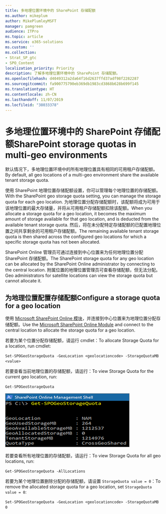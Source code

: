```yaml
---
title: 多地理位置环境中的 SharePoint 存储配额
ms.author: mikeplum
author: MikePlumleyMSFT
manager: pamgreen
audience: ITPro
ms.topic: article
ms.service: o365-solutions
ms.custom: ''
ms.collection:
- Strat_SP_gtc
- SPO_Content
localization_priority: Priority
description: 了解多地理位置环境中的 SharePoint 存储配额。
ms.openlocfilehash: d4049312a2da64f16d2637ffd37adf98f2282287
ms.sourcegitcommit: fa900775790eb369db1983cd3868b628b699f145
ms.translationtype: HT
ms.contentlocale: zh-CN
ms.lasthandoff: 11/07/2019
ms.locfileid: "38033378"
---
```

# <a name="sharepoint-storage-quotas-in-multi-geo-environments"></a><span data-ttu-id="53879-103">多地理位置环境中的 SharePoint 存储配额</span><span class="sxs-lookup"><span data-stu-id="53879-103">SharePoint storage quotas in multi-geo environments</span></span>

<span data-ttu-id="53879-104">默认情况下，多地理位置环境中的所有地理位置具有相同的可用租户存储配额。</span><span class="sxs-lookup"><span data-stu-id="53879-104">By default, all geo locations of a multi-geo environment share the available tenant storage quota.</span></span>

<span data-ttu-id="53879-105">使用 SharePoint 地理位置存储配额设置，你可以管理每个地理位置的存储配额。</span><span class="sxs-lookup"><span data-stu-id="53879-105">With the SharePoint geo storage quota setting, you can manage the storage quota for each geo location.</span></span> <span data-ttu-id="53879-106">为地理位置分配存储配额时，该配额将成为可用于该地理位置的最大存储量，并将从可用租户存储配额扣除该配额。</span><span class="sxs-lookup"><span data-stu-id="53879-106">When you allocate a storage quota for a geo location, it becomes the maximum amount of storage available for that geo location, and is deducted from the available tenant storage quota.</span></span> <span data-ttu-id="53879-107">然后，将在未分配特定存储配额的已配置地理位置之间共享剩余的可用租户存储配额。</span><span class="sxs-lookup"><span data-stu-id="53879-107">The remaining available tenant storage quota is then shared across the configured geo locations for which a specific storage quota has not been allocated.</span></span>

<span data-ttu-id="53879-108">SharePoint Online 管理员可通过连接到中心位置来为任何地理位置分配 SharePoint 存储配额。</span><span class="sxs-lookup"><span data-stu-id="53879-108">The SharePoint storage quota for any geo location can be allocated by the SharePoint Online administrator by connecting to the central location.</span></span> <span data-ttu-id="53879-109">附属位置的地理位置管理员可查看存储配额，但无法分配。</span><span class="sxs-lookup"><span data-stu-id="53879-109">Geo administrators for satellite locations can view the storage quota but cannot allocate it.</span></span>

## <a name="configure-a-storage-quota-for-a-geo-location"></a><span data-ttu-id="53879-110">为地理位置配置存储配额</span><span class="sxs-lookup"><span data-stu-id="53879-110">Configure a storage quota for a geo location</span></span>

<span data-ttu-id="53879-111">使用 [Microsoft SharePoint Online 模块](https://www.microsoft.com/download/details.aspx?id=35588 )，并连接到中心位置来为地理位置分配存储配额。</span><span class="sxs-lookup"><span data-stu-id="53879-111">Use the [Microsoft SharePoint Online Module](https://www.microsoft.com/download/details.aspx?id=35588 ) and connect to the central location to allocate the storage quota for a geo location.</span></span> 

<span data-ttu-id="53879-112">若要为某个位置分配存储配额，请运行 cmdlet：</span><span class="sxs-lookup"><span data-stu-id="53879-112">To allocate Storage Quota for a location, run cmdlet:</span></span>

`Set-SPOGeoStorageQuota -GeoLocation <geolocationcode> -StorageQuotaMB <value>`

<span data-ttu-id="53879-113">若要查看当前地理位置的存储配额，请运行：</span><span class="sxs-lookup"><span data-stu-id="53879-113">To view Storage Quota for the current geo location, run:</span></span>

`Get-SPOGeoStorageQuota`

![显示 Get-SPOGeoStorageQuota cmdlet 的 PowerShell 窗口的屏幕截图](media/multi-geo-storage-quota.png)

<span data-ttu-id="53879-115">若要查看所有地理位置的存储配额，请运行：</span><span class="sxs-lookup"><span data-stu-id="53879-115">To view Storage Quota for all geo locations, run:</span></span>

`Get-SPOGeoStorageQuota -AllLocations`

<span data-ttu-id="53879-116">若要为某个地理位置删除分配的存储配额，请设置 `StorageQuota value = 0`：</span><span class="sxs-lookup"><span data-stu-id="53879-116">To remove the allocated storage quota for a geo location, set `StorageQuota value = 0`:</span></span>

`Set-SPOGeoStorageQuota -GeoLocation <geolocationcode> -StorageQuotaMB 0`

